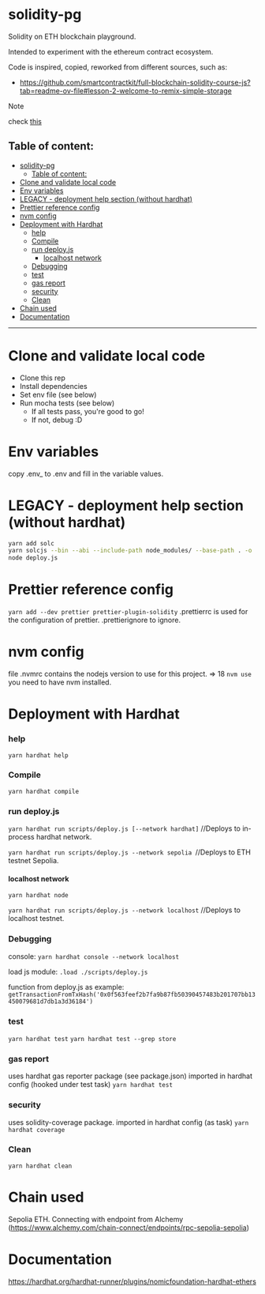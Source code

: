 
# solidity-pg
Solidity on ETH blockchain playground.

Intended to experiment with the ethereum contract ecosystem.

Code is inspired, copied, reworked from different sources, such as:

- https://github.com/smartcontractkit/full-blockchain-solidity-course-js?tab=readme-ov-file#lesson-2-welcome-to-remix-simple-storage

> [!Note]
> check [this](https://github.com/PatrickAlphaC/hardhat-simple-storage-fcc)

Table of content:
------------------------------------------------------

- [solidity-pg](#solidity-pg)
  - [Table of content:](#table-of-content)
- [Clone and validate local code](#clone-and-validate-local-code)
- [Env variables](#env-variables)
- [LEGACY - deployment help section (without hardhat)](#legacy---deployment-help-section-without-hardhat)
- [Prettier reference config](#prettier-reference-config)
- [nvm config](#nvm-config)
- [Deployment with Hardhat](#deployment-with-hardhat)
    - [help](#help)
    - [Compile](#compile)
    - [run deploy.js](#run-deployjs)
      - [localhost network](#localhost-network)
    - [Debugging](#debugging)
    - [test](#test)
    - [gas report](#gas-report)
    - [security](#security)
    - [Clean](#clean)
- [Chain used](#chain-used)
- [Documentation](#documentation)
-------------------------------------------------------

# Clone and validate local code
- Clone this rep
- Install dependencies
- Set env file (see below)
- Run mocha tests (see below)
  - If all tests pass, you're good to go!
  - If not, debug :D


# Env variables
copy .env_ to .env and fill in the variable values.

# LEGACY - deployment help section (without hardhat)
```bash
yarn add solc
yarn solcjs --bin --abi --include-path node_modules/ --base-path . -o ./out/ SimpleStorage.sol 
node deploy.js
```

# Prettier reference config
`yarn add --dev prettier prettier-plugin-solidity`
.prettierrc is used for the configuration of prettier.
.prettierignore to ignore.

# nvm config 
file .nvmrc contains the nodejs version to use for this project. => 18
`nvm use`
you need to have nvm installed.

# Deployment with Hardhat
### help
`yarn hardhat help`
### Compile
`yarn hardhat compile`
### run deploy.js
`yarn hardhat run scripts/deploy.js [--network hardhat]` //Deploys to in-process hardhat network.

`yarn hardhat run scripts/deploy.js --network sepolia `//Deploys to ETH testnet Sepolia.

#### localhost network
`yarn hardhat node`

`yarn hardhat run scripts/deploy.js --network localhost` //Deploys to localhost testnet.


### Debugging
console: `yarn hardhat console --network localhost`

load js module: `.load ./scripts/deploy.js`

function from deploy.js as example: `getTransactionFromTxHash('0x0f563feef2b7fa9b87fb50390457483b201707bb13450079681d7db1a3d36184')`

### test
`yarn hardhat test`
`yarn hardhat test --grep store`

### gas report
uses hardhat gas reporter package (see package.json)
imported in hardhat config (hooked under test task)
`yarn hardhat test`

### security
uses solidity-coverage package.
imported in hardhat config (as task)
`yarn hardhat coverage`
### Clean
`yarn hardhat clean`


# Chain used
Sepolia ETH. Connecting with endpoint from Alchemy (https://www.alchemy.com/chain-connect/endpoints/rpc-sepolia-sepolia)



# Documentation
https://hardhat.org/hardhat-runner/plugins/nomicfoundation-hardhat-ethers

